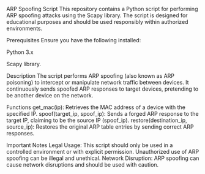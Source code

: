 ARP Spoofing Script
This repository contains a Python script for performing ARP spoofing attacks using the Scapy library. The script is designed for educational purposes and should be used responsibly within authorized environments.

Prerequisites
Ensure you have the following installed:

Python 3.x

Scapy library. 

Description
The script performs ARP spoofing (also known as ARP poisoning) to intercept or manipulate network traffic between devices. It continuously sends spoofed ARP responses to target devices, pretending to be another device on the network.

Functions
get_mac(ip): Retrieves the MAC address of a device with the specified IP.
spoof(target_ip, spoof_ip): Sends a forged ARP response to the target IP, claiming to be the source IP (spoof_ip).
restore(destination_ip, source_ip): Restores the original ARP table entries by sending correct ARP responses.

Important Notes
Legal Usage: This script should only be used in a controlled environment or with explicit permission. Unauthorized use of ARP spoofing can be illegal and unethical.
Network Disruption: ARP spoofing can cause network disruptions and should be used with caution.
